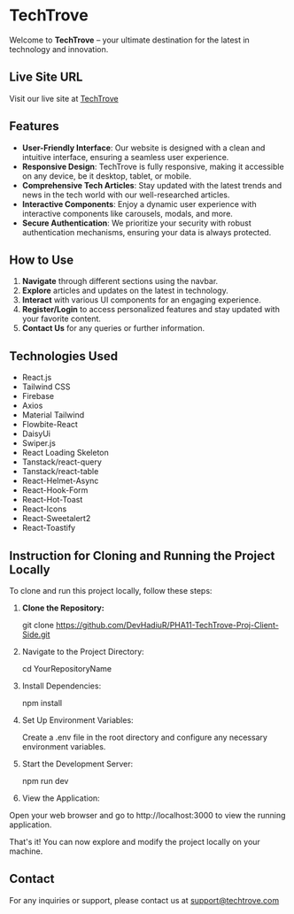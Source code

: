 # TechTrove

Welcome to **TechTrove** – your ultimate destination for the latest in technology and innovation.

## Live Site URL
Visit our live site at [TechTrove](https://assignment-11-techtrove-proj.web.app/)

## Features
- **User-Friendly Interface**: Our website is designed with a clean and intuitive interface, ensuring a seamless user experience.
- **Responsive Design**: TechTrove is fully responsive, making it accessible on any device, be it desktop, tablet, or mobile.
- **Comprehensive Tech Articles**: Stay updated with the latest trends and news in the tech world with our well-researched articles.
- **Interactive Components**: Enjoy a dynamic user experience with interactive components like carousels, modals, and more.
- **Secure Authentication**: We prioritize your security with robust authentication mechanisms, ensuring your data is always protected.

## How to Use
1. **Navigate** through different sections using the navbar.
2. **Explore** articles and updates on the latest in technology.
3. **Interact** with various UI components for an engaging experience.
4. **Register/Login** to access personalized features and stay updated with your favorite content.
5. **Contact Us** for any queries or further information.


## Technologies Used
- React.js
- Tailwind CSS
- Firebase
- Axios
- Material Tailwind
- Flowbite-React
- DaisyUi
- Swiper.js
- React Loading Skeleton
- Tanstack/react-query
- Tanstack/react-table
- React-Helmet-Async
- React-Hook-Form
- React-Hot-Toast
- React-Icons
- React-Sweetalert2
- React-Toastify


## Instruction for Cloning and Running the Project Locally

To clone and run this project locally, follow these steps:

1. **Clone the Repository:**
   
   git clone https://github.com/DevHadiuR/PHA11-TechTrove-Proj-Client-Side.git

3. Navigate to the Project Directory:

   cd YourRepositoryName

5. Install Dependencies:

   npm install

7. Set Up Environment Variables:

   Create a .env file in the root directory and configure any necessary environment variables.

9. Start the Development Server:

   npm run dev

11. View the Application:

Open your web browser and go to http://localhost:3000 to view the running application.


That's it! You can now explore and modify the project locally on your machine.


## Contact
For any inquiries or support, please contact us at [support@techtrove.com](mailto:support@techtrove.com)
